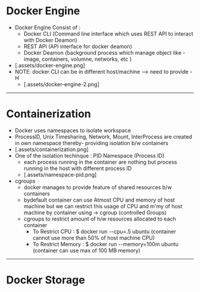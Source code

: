 # Docker Engine

- Docker Engine Consist of :
  - Docker CLI (Command line interface which uses REST API to interact with Docker Deamon)
  - REST API (API interface for docker deamon)
  - Docker Deamon (background process which manage object like - image, containers, volumne, networks, etc )
- [.assets/docker-engine.png]
- NOTE: docker CLI can be in different host/machine --> need to provide -H
  - [.assets/docker-engine-2.png]

---

# Containerization

- Docker uses namespaces to isolate workspace
- ProcessID, Unix Timesharing, Network, Mount, InterProcess are created in own namespace thereby- providing isolation b/w containers
- [.assets/containerization.png]
- One of the isolation techinque : PID Namespace (Process ID)
  - each process running in the container are nothing but process running in the host with different process ID
  - [.assets/namespace-pid.png]
- cgroups
  - docker manages to provide feature of shared resources b/w containers
  - bydefault container can use Atmost CPU and memory of host machine but we can restrict this usage of CPU and m'my of host machine by container using -> cgroup (controlled Groups)
  - cgroups to restrict amount of h/w resources allocated to each container
    - To Restrict CPU : \$ docker run --cpu=.5 ubuntu (container cannot use more than 50% of host machine CPU)
    - To Restrict Memory : \$ docker run --memory=100m ubuntu (container can use max of 100 MB memory)

---

# Docker Storage
